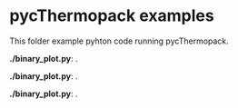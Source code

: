 # pycThermopack examples

This folder example pyhton code running pycThermopack.

**./binary_plot.py**: .  
  
**./binary_plot.py**: .  
  
**./binary_plot.py**: .  
  
